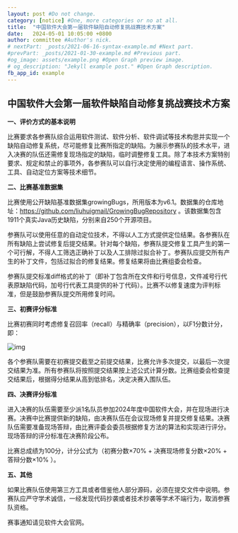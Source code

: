 ```yaml
---
layout: post #Do not change.
category: [notice] #One, more categories or no at all.
title:  "中国软件大会第一届软件缺陷自动修复挑战赛技术方案"
date:   2024-05-01 10:05:00 +0800
author: committee #Author's nick.
# nextPart: _posts/2021-06-16-syntax-example.md #Next part.
#prevPart: _posts/2021-01-30-example.md #Previous part.
#og_image: assets/example.png #Open Graph preview image.
# og_description: "Jekyll example post." #Open Graph description.
fb_app_id: example
---
```



## 中国软件大会第一届软件缺陷自动修复挑战赛技术方案

**一、评价方式的基本说明**

比赛要求各参赛队综合运用软件测试、软件分析、软件调试等技术构思并实现一个缺陷自动修复系统，尽可能修复比赛所指定的缺陷。为展示参赛队的技术水平，进入决赛的队伍还需修复现场指定的缺陷，临时调整修复工具。除了本技术方案特别要求、规定和禁止的事项外，各参赛队可以自行决定使用的编程语言、操作系统、工具、自动定位方案等技术细节。

**二、比赛基准数据集**

比赛使用公开缺陷基准数据集growingBugs，所用版本为v6.1。数据集的仓库地址：https://github.com/liuhuigmail/GrowingBugRepository 。该数据集包含1911个真实Java历史缺陷，分别来自250个开源项目。

参赛队可以使用任意的自动定位技术，不得以人工方式提供定位结果。各参赛队在所有缺陷上尝试修复后提交结果。针对每个缺陷，参赛队提交修复工具产生的第一个可行解，不得人工筛选正确补丁以及人工排除过拟合补丁。参赛队应提交所有产生的补丁文件，包括过拟合的修复结果。修复结果将由比赛组委会检查。

参赛队提交标准diff格式的补丁（即补丁包含所在文件和行号信息，文件减号行代表原缺陷代码，加号行代表工具提供的补丁代码）。比赛不以修复速度为评判标准，但是鼓励参赛队提交所用修复时间。

**三、初赛评分标准**

比赛初赛同时考虑修复召回率（recall）与精确率（precision），以F1分数计分，即：

![img](https://chinasoft.ccf.org.cn/images/gs.png)

各个参赛队需要在初赛提交截至之前提交结果，比赛允许多次提交，以最后一次提交结果为准。所有参赛队将按照提交结果按上述公式计算分数。比赛组委会检查提交结果后，根据得分结果从高到低排名，决定决赛入围队伍。

**四、决赛评分标准**

进入决赛的队伍需要至少派1名队员参加2024年度中国软件大会，并在现场进行决赛。决赛中比赛提供新的缺陷，由决赛队伍在会议现场修复并提交修复结果。决赛队伍需要准备现场答辩，由比赛评委会委员根据修复方法的算法和实现进行评分。现场答辩的评分标准在决赛阶段公布。

比赛总成绩为100分，计分公式为（初赛分数×70% + 决赛现场修复分数×20% + 答辩分数×10% ）。

**五、其他**

如果比赛队伍使用第三方工具或者借鉴他人部分源码，必须在提交文件中说明。参赛队应严守学术诚信，一经发现代码抄袭或者技术抄袭等学术不端行为，取消参赛队资格。

赛事通知请见软件大会官网。